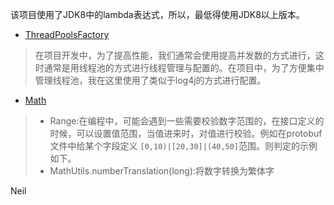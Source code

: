 该项目使用了JDK8中的lambda表达式，所以，最低得使用JDK8以上版本。

- [ThreadPoolsFactory](src/main/java/com/iwuyc/tools/commons/thread/README.md)
> 在项目开发中，为了提高性能，我们通常会使用提高并发数的方式进行，这时通常是用线程池的方式进行线程管理与配置的。在项目中，为了方便集中管理线程池，我在这里使用了类似于log4j的方式进行配置。

- [Math](src/main/java/com/iwuyc/tools/commons/math/README.md)  
> - Range:在编程中，可能会遇到一些需要校验数字范围的，在接口定义的时候，可以设置值范围，当值进来时，对值进行校验。例如在protobuf文件中给某个字段定义 `` [0,10)|[20,30]|(40,50] ``范围。则判定的示例如下。  
> - MathUtils.numberTranslation(long):将数字转换为繁体字

Neil
